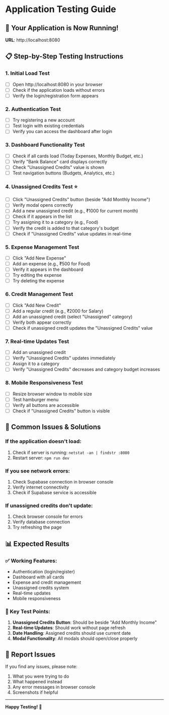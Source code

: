 # Application Testing Guide

## 🚀 Your Application is Now Running!

**URL**: http://localhost:8080

## 📋 Step-by-Step Testing Instructions

### 1. **Initial Load Test**
- [ ] Open http://localhost:8080 in your browser
- [ ] Check if the application loads without errors
- [ ] Verify the login/registration form appears

### 2. **Authentication Test**
- [ ] Try registering a new account
- [ ] Test login with existing credentials
- [ ] Verify you can access the dashboard after login

### 3. **Dashboard Functionality Test**
- [ ] Check if all cards load (Today Expenses, Monthly Budget, etc.)
- [ ] Verify "Bank Balance" card displays correctly
- [ ] Check "Unassigned Credits" value is shown
- [ ] Test navigation buttons (Budgets, Analytics, etc.)

### 4. **Unassigned Credits Test** ⭐
- [ ] Click "Unassigned Credits" button (beside "Add Monthly Income")
- [ ] Verify modal opens correctly
- [ ] Add a new unassigned credit (e.g., ₹1000 for current month)
- [ ] Check if it appears in the list
- [ ] Try assigning it to a category (e.g., Food)
- [ ] Verify the credit is added to that category's budget
- [ ] Check if "Unassigned Credits" value updates in real-time

### 5. **Expense Management Test**
- [ ] Click "Add New Expense"
- [ ] Add an expense (e.g., ₹500 for Food)
- [ ] Verify it appears in the dashboard
- [ ] Try editing the expense
- [ ] Try deleting the expense

### 6. **Credit Management Test**
- [ ] Click "Add New Credit"
- [ ] Add a regular credit (e.g., ₹2000 for Salary)
- [ ] Add an unassigned credit (select "Unassigned" category)
- [ ] Verify both appear correctly
- [ ] Check if unassigned credit updates the "Unassigned Credits" value

### 7. **Real-time Updates Test**
- [ ] Add an unassigned credit
- [ ] Verify "Unassigned Credits" updates immediately
- [ ] Assign it to a category
- [ ] Verify "Unassigned Credits" decreases and category budget increases

### 8. **Mobile Responsiveness Test**
- [ ] Resize browser window to mobile size
- [ ] Test hamburger menu
- [ ] Verify all buttons are accessible
- [ ] Check if "Unassigned Credits" button is visible

## 🐛 Common Issues & Solutions

### If the application doesn't load:
1. Check if server is running: `netstat -an | findstr :8080`
2. Restart server: `npm run dev`

### If you see network errors:
1. Check Supabase connection in browser console
2. Verify internet connectivity
3. Check if Supabase service is accessible

### If unassigned credits don't update:
1. Check browser console for errors
2. Verify database connection
3. Try refreshing the page

## 📊 Expected Results

### ✅ Working Features:
- Authentication (login/register)
- Dashboard with all cards
- Expense and credit management
- Unassigned credits system
- Real-time updates
- Mobile responsiveness

### 🎯 Key Test Points:
1. **Unassigned Credits Button**: Should be beside "Add Monthly Income"
2. **Real-time Updates**: Should work without page refresh
3. **Date Handling**: Assigned credits should use current date
4. **Modal Functionality**: All modals should open/close properly

## 📝 Report Issues

If you find any issues, please note:
1. What you were trying to do
2. What happened instead
3. Any error messages in browser console
4. Screenshots if helpful

---
**Happy Testing!** 🎉